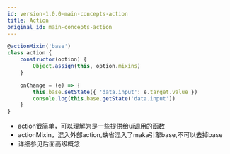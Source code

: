 ```yaml
---
id: version-1.0.0-main-concepts-action
title: Action
original_id: main-concepts-action
---
```

``` js
@actionMixin('base')
class action {
    constructor(option) {
        Object.assign(this, option.mixins)
    }

    onChange = (e) => {
        this.base.setState({ 'data.input': e.target.value })
        console.log(this.base.getState('data.input'))
    }
}
```

- action很简单，可以理解为是一些提供给ui调用的函数
- actionMixin，混入外部action,缺省混入了maka引擎base,不可以去掉base
- 详细参见后面高级概念
